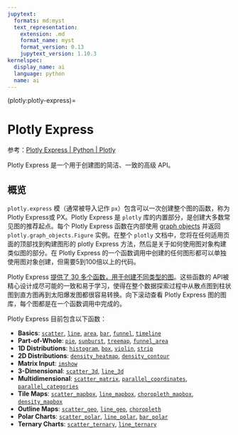 ```yaml
---
jupytext:
  formats: md:myst
  text_representation:
    extension: .md
    format_name: myst
    format_version: 0.13
    jupytext_version: 1.10.3
kernelspec:
  display_name: ai
  language: python
  name: ai
---
```


(plotly:plotly-express)=
# Plotly Express

参考：[Plotly Express | Python | Plotly](https://plotly.com/plotly-express/)

Plotly Express 是一个用于创建图的简洁、一致的高级 API。

## 概览

`plotly.express` 模（通常被导入记作 `px`）包含可以一次创建整个图的函数，称为Plotly Express或 PX。Plotly Express 是 `plotly` 库的内置部分，是创建大多数常见图的推荐起点。每个 Plotly Express 函数在内部使用 [graph objects](plotly:graph-objects) 并返回 `plotly.graph_objects.Figure` 实例。在整个 `plotly` 文档中，您将在任何适用页面的顶部找到构建图形的 plotly Express 方法，然后是关于如何使用图对象构建类似图的部分。在 Plotly Express 的一个函数调用中创建的任何图形都可以单独使用图对象创建，但需要5到100倍以上的代码。

Plotly Express [提供了 30 多个函数，用于创建不同类型的图](https://plotly.com-api-reference/plotly.express.html)。这些函数的 API被精心设计成尽可能的一致和易于学习，使得在整个数据探索过程中从散点图到柱状图到直方图再到太阳爆发图都很容易转换。向下滚动查看 Plotly Express 图的图库，每个图都是在一个函数调用中完成的。

Plotly Express 目前包含以下函数：

* **Basics**: [`scatter`](../basic-charts/line-and-scatter), [`line`](../basic-charts/line-charts), [`area`](../basic-charts/filled-area-plots/), [`bar`](../basic-charts/bar-charts), [`funnel`](../financial-charts/funnel-charts), [`timeline`](https://plotly.com/gantt/)
* **Part-of-Whole**: [`pie`](../basic-charts/pie-charts), [`sunburst`](../basic-charts/sunburst-charts), [`treemap`](../basic-charts/treemaps), [`funnel_area`](../financial-charts/funnel-charts)
* **1D Distributions**: [`histogram`](../statistical-charts/histograms), [`box`](../statistical-charts/box-plots), [`violin`](../statistical-charts/violin), [`strip`](../statistical-charts/strip-charts)
* **2D Distributions**: [`density_heatmap`](../statistical-charts/2D-Histogram), [`density_contour`](../statistical-charts/2d-histogram-contour)
* **Matrix Input**: [`imshow`](../scientific-charts/imshow)
* **3-Dimensional**: [`scatter_3d`](../3d-charts/3d-scatter-plots), [`line_3d`](../3d-charts/3d-line-plots)
* **Multidimensional**: [`scatter_matrix`](../statistical-charts/splom), [`parallel_coordinates`](../scientific-charts/parallel-coordinates-plot), [`parallel_categories`](../statistical-charts/parallel-categories-diagram/)
* **Tile Maps**: [`scatter_mapbox`](../maps/scattermapbox), [`line_mapbox`](../maps/lines-on-mapbox/), [`choropleth_mapbox`](../maps/mapbox-county-choropleth/), [`density_mapbox`](../maps/mapbox-density-heatmaps)
* **Outline Maps**: [`scatter_geo`](../maps/scatter-plots-on-maps/), [`line_geo`](../maps/lines-on-maps), [`choropleth`](../maps/choropleth-maps)
* **Polar Charts**: [`scatter_polar`](../scientific-charts/polar-chart), [`line_polar`](../scientific-charts/polar-chart), [`bar_polar`](../scientific-charts/wind-rose-charts)
* **Ternary Charts**: [`scatter_ternary`](../scientific-charts/ternary-plots), [`line_ternary`](../scientific-charts/ternary-plots)

